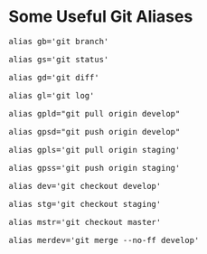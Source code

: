 # Some Useful Git Aliases

<pre>
alias gb='git branch'

alias gs='git status'

alias gd='git diff'

alias gl='git log'

alias gpld="git pull origin develop"

alias gpsd="git push origin develop"

alias gpls='git pull origin staging'

alias gpss='git push origin staging'

alias dev='git checkout develop'

alias stg='git checkout staging'

alias mstr='git checkout master'

alias merdev='git merge --no-ff develop'

</pre>
